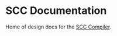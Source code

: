 # SCC Documentation

Home of design docs for the [SCC Compiler](https://github.com/Murukulu/scc-compiler).
